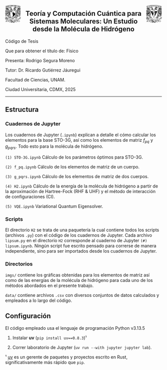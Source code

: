 <p align="left" style="width: 100%">
    <img src="imgs/Escudo-UNAM.svg" alt="Left" style="float: left; width: 10%"/>
    <img src="imgs/Escudo-FC.svg" alt="Left" style="float: right; width: 10%"/>
</p>

<h2 style="text-align: center;"><b>Teoría y Computación Cuántica para Sistemas Moleculares: Un Estudio desde la Molécula de Hidrógeno</b></h2>

Código de Tesis

Que para obtener el título de: Físico

Presenta: Rodrigo Segura Moreno

Tutor: Dr. Ricardo Gutiérrez Jáuregui

Facultad de Ciencias, UNAM.

Ciudad Universitaria, CDMX, 2025

---

## Estructura

### Cuadernos de Jupyter

Los cuadernos de Jupyter (`.ipynb`) explican a detalle el cómo calcular los elementos para la base STO-3G, así como los elementos de matriz $f_{pq}$ y $g_{pqrs}$. Todo esto para la molécula de hidrógeno.

`(1) STO-3G.ipynb` Cálculo de los parámetros óptimos para STO-3G.

`(2) f_pq.ipynb` Cálculo de los elementos de matriz de un cuerpo.

`(3) g_pqrs.ipynb` Cálculo de los elementos de matriz de dos cuerpos.

`(4) H2.ipynb` Cálculo de la energía de la molécula de hidrógeno a partir de la aproximación de Hartree-Fock (RHF & UHF) y el método de interacción de configuraciones (CI).

`(5) VQE.ipynb` Variational Quantum Eigensolver.

### Scripts

El directorio `H2` se trata de una paquetería la cual contiene todos los scripts (archivos `.py`) con el código de los cuadernos de Jupyter. Cada archivo `lipsum.py` en el directorio `H2` corresponde al cuaderno de Jupyter `(#) lipsum.ipynb`. Ningún script fue escrito pensado para correrse de manera independiente, sino para ser importados desde los cuadernos de Jupyter.

### Directorios

`imgs/` contiene los gráficas obtenidas para los elementos de matriz así como de las energías de la molécula de hidrógeno para cada uno de los métodos abordados en el presente trabajo.

`data/` contiene archivos `.csv` con diversos conjuntos de datos calculados y empleados a lo largo del código.

## Configuración

El código empleado usa el lenguaje de programación Python v3.13.5

1. Instalar **uv** (`pip install uv==0.8.3`)¹

2. Correr laboratorio de Jupyter (`uv run --with jupyter jupyter lab`).

¹ [uv](https://docs.astral.sh/uv/) es un gerente de paquetes y proyectos escrito en Rust, significativamente más rápido que `pip`.